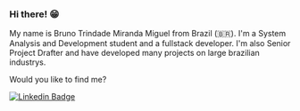 ### Hi there! 😁

My name is Bruno Trindade Miranda Miguel from Brazil (🇧🇷). I'm a System Analysis and Development student and a fullstack developer.
I'm also Senior Project Drafter and have developed many projects on large brazilian industrys.


Would you like to find me?

[![Linkedin Badge](https://img.shields.io/badge/-LinkedIn-blue?style=flat-square&logo=Linkedin&logoColor=white&link=https://www.linkedin.com/in/bruno-trindade-miranda-miguel)](https://www.linkedin.com/in/bruno-trindade-miranda-miguel)

<!--
**brtrindade/brtrindade** is a ✨ _special_ ✨ repository because its `README.md` (this file) appears on your GitHub profile.

Here are some ideas to get you started:

- 🔭 I’m currently working on ...
- 🌱 I’m currently learning ...
- 👯 I’m looking to collaborate on ...
- 🤔 I’m looking for help with ...
- 💬 Ask me about ...
- 📫 How to reach me: ...
- 😄 Pronouns: ...
- ⚡ Fun fact: ...
-->
